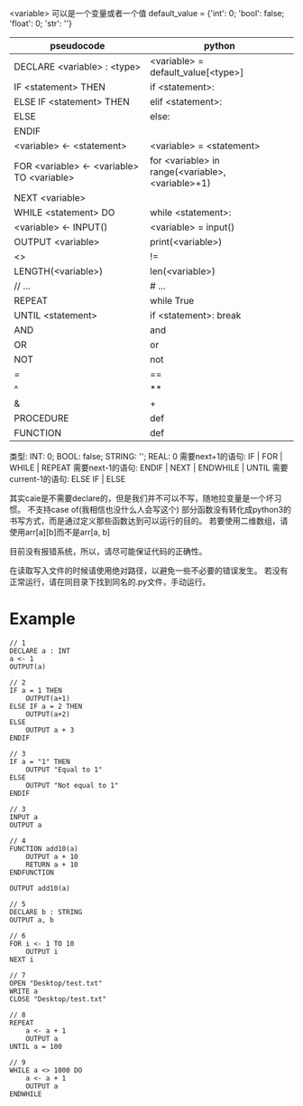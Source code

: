 \<variable> 可以是一个变量或者一个值
default_value = {'int': 0; 'bool': false; 'float': 0; 'str': ''}

| pseudocode | python |
| ---------- | ------ |
| DECLARE \<variable> : \<type> | \<variable> = default_value[\<type>] |
| IF \<statement> THEN | if \<statement>: |
| ELSE IF \<statement> THEN | elif \<statement>: |
| ELSE | else: |
| ENDIF | |
| \<variable> <- \<statement> | \<variable> = \<statement> |
| FOR \<variable> <- \<variable> TO \<variable> | for \<variable> in range(\<variable>, \<variable>+1) |
| NEXT \<variable> | |
| WHILE \<statement> DO | while \<statement>: |
| \<variable> <- INPUT() | \<variable> = input() |
| OUTPUT \<variable> | print(\<variable>) |
| <> | != |
| LENGTH(\<variable>) | len(\<variable>) |
| // ... | # ... |
| REPEAT | while True |
| UNTIL \<statement> | if \<statement>: break |
| AND | and |
| OR | or |
| NOT | not |
| = | == |
| ^ | ** |
| & | + |
| PROCEDURE | def |
| FUNCTION | def |


类型: INT: 0; BOOL: false; STRING: ''; REAL: 0
需要next+1的语句: IF | FOR | WHILE | REPEAT
需要next-1的语句: ENDIF | NEXT | ENDWHILE | UNTIL
需要current-1的语句: ELSE IF | ELSE

其实caie是不需要declare的，但是我们并不可以不写，随地拉变量是一个坏习惯。
不支持case of(我相信也没什么人会写这个)
部分函数没有转化成python3的书写方式，而是通过定义那些函数达到可以运行的目的。
若要使用二维数组，请使用arr[a][b]而不是arr[a, b]

目前没有报错系统，所以，请尽可能保证代码的正确性。

在读取写入文件的时候请使用绝对路径，以避免一些不必要的错误发生。
若没有正常运行，请在同目录下找到同名的.py文件，手动运行。

# Example

    // 1
    DECLARE a : INT
    a <- 1
    OUTPUT(a)

    // 2
    IF a = 1 THEN
        OUTPUT(a+1)
    ELSE IF a = 2 THEN
        OUTPUT(a+2)
    ELSE
        OUTPUT a + 3
    ENDIF

    // 3
    IF a = "1" THEN
        OUTPUT "Equal to 1"
    ELSE
        OUTPUT "Not equal to 1"
    ENDIF

    // 3
    INPUT a
    OUTPUT a

    // 4
    FUNCTION add10(a)
        OUTPUT a + 10
        RETURN a + 10
    ENDFUNCTION

    OUTPUT add10(a)

    // 5
    DECLARE b : STRING
    OUTPUT a, b

    // 6
    FOR i <- 1 TO 10
        OUTPUT i
    NEXT i

    // 7
    OPEN "Desktop/test.txt"
    WRITE a
    CLOSE "Desktop/test.txt"

    // 8
    REPEAT
        a <- a + 1
        OUTPUT a
    UNTIL a = 100

    // 9
    WHILE a <> 1000 DO
        a <- a + 1
        OUTPUT a
    ENDWHILE
